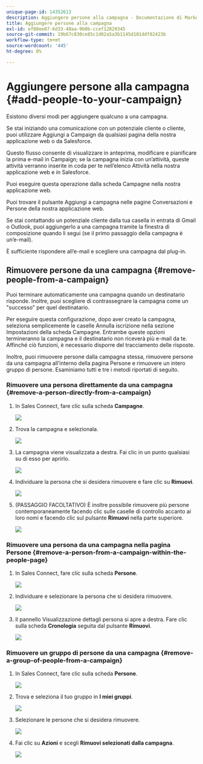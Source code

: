 ```yaml
---
unique-page-id: 14352613
description: Aggiungere persone alla campagna - Documentazione di Marketo - Documentazione del prodotto
title: Aggiungere persone alla campagna
exl-id: ef88ee07-6d33-40aa-9b0b-ccef12829345
source-git-commit: 19b67c830ce85c1d02a5a3b1145d101ddf82423b
workflow-type: tm+mt
source-wordcount: '445'
ht-degree: 0%

---
```


# Aggiungere persone alla campagna {#add-people-to-your-campaign}

Esistono diversi modi per aggiungere qualcuno a una campagna.

Se stai iniziando una comunicazione con un potenziale cliente o cliente, puoi utilizzare Aggiungi a Campaign da qualsiasi pagina della nostra applicazione web o da Salesforce.

Questo flusso consente di visualizzare in anteprima, modificare e pianificare la prima e-mail in Campaign; se la campagna inizia con un’attività, queste attività verranno inserite in coda per te nell’elenco Attività nella nostra applicazione web e in Salesforce.

Puoi eseguire questa operazione dalla scheda Campagne nella nostra applicazione web.

Puoi trovare il pulsante Aggiungi a campagna nelle pagine Conversazioni e Persone della nostra applicazione web.

Se stai contattando un potenziale cliente dalla tua casella in entrata di Gmail o Outlook, puoi aggiungerlo a una campagna tramite la finestra di composizione quando li segui (se il primo passaggio della campagna è un’e-mail).

È sufficiente rispondere all’e-mail e scegliere una campagna dal plug-in.

## Rimuovere persone da una campagna {#remove-people-from-a-campaign}

Puoi terminare automaticamente una campagna quando un destinatario risponde. Inoltre, puoi scegliere di contrassegnare la campagna come un &quot;successo&quot; per quel destinatario.

Per eseguire questa configurazione, dopo aver creato la campagna, seleziona semplicemente le caselle Annulla iscrizione nella sezione Impostazioni della scheda Campagne. Entrambe queste opzioni termineranno la campagna e il destinatario non riceverà più e-mail da te. Affinché ciò funzioni, è necessario disporre del tracciamento delle risposte.

Inoltre, puoi rimuovere persone dalla campagna stessa, rimuovere persone da una campagna all’interno della pagina Persone e rimuovere un intero gruppo di persone. Esaminiamo tutti e tre i metodi riportati di seguito.

### Rimuovere una persona direttamente da una campagna {#remove-a-person-directly-from-a-campaign}

1. In Sales Connect, fare clic sulla scheda **Campagne**.

   ![](assets/one.png)

1. Trova la campagna e selezionala.

   ![](assets/two.png)

1. La campagna viene visualizzata a destra. Fai clic in un punto qualsiasi su di esso per aprirlo.

   ![](assets/three.png)

1. Individuare la persona che si desidera rimuovere e fare clic su **Rimuovi**.

   ![](assets/four.png)

1. (PASSAGGIO FACOLTATIVO) È inoltre possibile rimuovere più persone contemporaneamente facendo clic sulle caselle di controllo accanto ai loro nomi e facendo clic sul pulsante **Rimuovi** nella parte superiore.

   ![](assets/five.png)

### Rimuovere una persona da una campagna nella pagina Persone {#remove-a-person-from-a-campaign-within-the-people-page}

1. In Sales Connect, fare clic sulla scheda **Persone**.

   ![](assets/one-a.png)

1. Individuare e selezionare la persona che si desidera rimuovere.

   ![](assets/two-a.png)

1. Il pannello Visualizzazione dettagli persona si apre a destra. Fare clic sulla scheda **Cronologia** seguita dal pulsante **Rimuovi**.

   ![](assets/three-a.png)

### Rimuovere un gruppo di persone da una campagna {#remove-a-group-of-people-from-a-campaign}

1. In Sales Connect, fare clic sulla scheda **Persone**.

   ![](assets/one-b.png)

1. Trova e seleziona il tuo gruppo in **I miei gruppi**.

   ![](assets/two-b.png)

1. Selezionare le persone che si desidera rimuovere.

   ![](assets/three-b.png)

1. Fai clic su **Azioni** e scegli **Rimuovi selezionati dalla campagna**.

   ![](assets/four-b.png)